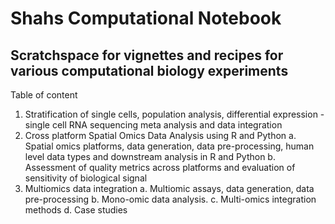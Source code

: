 # Shahs Computational Notebook
## Scratchspace for vignettes and recipes for various computational biology experiments

Table of content
1. Stratification of single cells, population analysis, differential expression - single cell RNA sequencing meta analysis and data integration
2. Cross platform Spatial Omics Data Analysis using R and Python
   a. Spatial omics platforms, data generation, data pre-processing, human level data types and downstream analysis in R and Python
   b. Assessment of quality metrics across platforms and evaluation of sensitivity of biological signal
4. Multiomics data integration
   a. Multiomic assays, data generation, data pre-processing
   b. Mono-omic data analysis.
   c. Multi-omics integration methods
   d. Case studies
